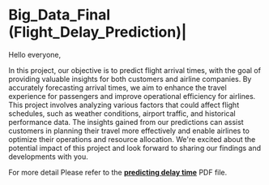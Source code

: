 # Big_Data_Final (Flight_Delay_Prediction)|

Hello everyone,    

In this project, our objective is to predict flight arrival times, with the goal of providing valuable insights for both customers and airline companies. By accurately forecasting arrival times, we aim to enhance the travel experience for passengers and improve operational efficiency for airlines. This project involves analyzing various factors that could affect flight schedules, such as weather conditions, airport traffic, and historical performance data. The insights gained from our predictions can assist customers in planning their travel more effectively and enable airlines to optimize their operations and resource allocation. We're excited about the potential impact of this project and look forward to sharing our findings and developments with you.   

For more detail Please refer to the [**predicting delay time**](https://github.com/johnny880624/Big_Data_Final/blob/main/predicting%20delay%20time.pdf) PDF file.  

